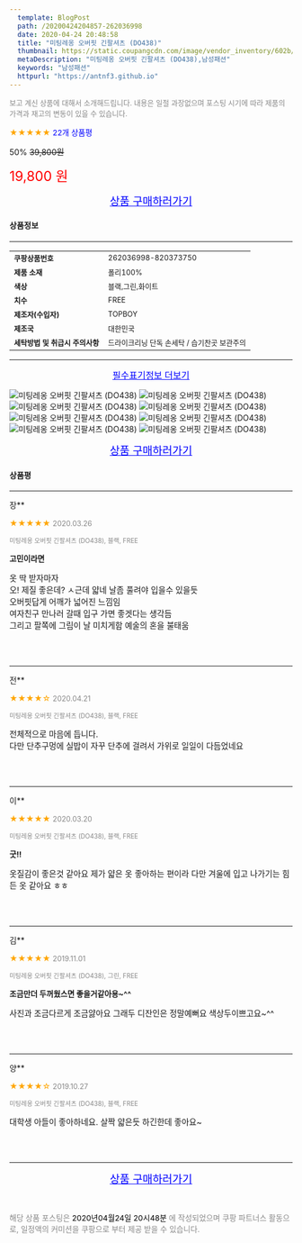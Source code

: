 ```yaml
---
  template: BlogPost
  path: /20200424204857-262036998
  date: 2020-04-24 20:48:58
  title: "미팅레옹 오버핏 긴팔셔츠 (DO438)"
  thumbnail: https://static.coupangcdn.com/image/vendor_inventory/602b/10edd760ccd898783ee187ca5a2c9da962549cbb20c11999375d9f6b2a23.jpg
  metaDescription: "미팅레옹 오버핏 긴팔셔츠 (DO438),남성패션"
  keywords: "남성패션"
  httpurl: "https://antnf3.github.io"
---
```

  
<span style="color: #888;font-size:0.8rem">보고 계신 상품에 대해서 소개해드립니다.
내용은 일절 과장없으며 포스팅 시기에 따라 제품의 가격과 재고의 변동이 있을 수 있습니다.</span>
  
<span style="color: orange;">★★★★★</span> <span style="color: blue;font-size: 0.85rem;">22개 상품평</span>

<span style="font-size: 0.9rem">50%</span> <span style="font-size: 0.9rem">~~39,800원~~</span>

<span style="color: red;font-size: 1.5rem;">19,800 원</span>



<p align="center"><a href="http://me2.do/5EfJLtOG" style="font-size: 1.2rem; color: blue;">상품 구매하러가기</a></p>

#### 상품정보

---

|                  |                       |
| ---------------- | --------------------- |
| **<span style="font-size:0.8rem;">쿠팡상품번호</span>** | <span style="font-size:0.8rem;">262036998-820373750</span> |
| **<span style="font-size:0.8rem;">제품 소재</span>**    | <span style="font-size:0.8rem;">폴리100%</span>        |
| **<span style="font-size:0.8rem;">색상</span>**    | <span style="font-size:0.8rem;">블랙,그린,화이트</span>        |
| **<span style="font-size:0.8rem;">치수</span>**    | <span style="font-size:0.8rem;">FREE</span>        |
| **<span style="font-size:0.8rem;">제조자(수입자)</span>**    | <span style="font-size:0.8rem;">TOPBOY</span>        |
| **<span style="font-size:0.8rem;">제조국</span>**    | <span style="font-size:0.8rem;">대한민국</span>        |
| **<span style="font-size:0.8rem;">세탁방법 및 취급시 주의사항</span>**    | <span style="font-size:0.8rem;">드라이크리닝 단독 손세탁 / 습기찬곳 보관주의</span>        |




---

<p align="center"><a href="http://me2.do/5EfJLtOG" style="font-size: 1rem; color: blue;">필수표기정보 더보기</a></p>

![미팅레옹 오버핏 긴팔셔츠 (DO438)](http://image1.coupangcdn.com/image/vendor_inventory/31e9/0ea7cdbc270d37141f10d64beec8aa479c49caca1ff7468532e7b2d2b96b.jpg)
![미팅레옹 오버핏 긴팔셔츠 (DO438)](http://image1.coupangcdn.com/image/vendor_inventory/fb26/cbd4ccfb8c9fbb934ab7044a2b5beffd52b64c93b4d7a82a7813cfce27f9.jpg)
![미팅레옹 오버핏 긴팔셔츠 (DO438)](http://image1.coupangcdn.com/image/vendor_inventory/aa4c/16be10e9be0f1880c1d76affd5475f9115fbd8b4b7251685941b505f603b.jpg)
![미팅레옹 오버핏 긴팔셔츠 (DO438)](http://image1.coupangcdn.com/image/vendor_inventory/eba7/b12366a5a5f3def3a239dba1f910f5bf2a002cdb5c2baa12800a9ec796d1.jpg)
![미팅레옹 오버핏 긴팔셔츠 (DO438)](http://image1.coupangcdn.com/image/vendor_inventory/522d/5c507f8e52cd6b588143a91ebb763959bb562e3dca9bb2cfd7d20225a05e.jpg)
![미팅레옹 오버핏 긴팔셔츠 (DO438)](http://image1.coupangcdn.com/image/vendor_inventory/3e09/7188058b52df3eb6590afc093b4ec326e4b6c2b044bc6f4fb22fb78c89ed.jpg)
![미팅레옹 오버핏 긴팔셔츠 (DO438)](http://image1.coupangcdn.com/image/vendor_inventory/2812/f314c58873e05017d7fa3fcf2f9e1800d697d5fd46525f972e613644424a.jpg)
![미팅레옹 오버핏 긴팔셔츠 (DO438)](http://image1.coupangcdn.com/image/vendor_inventory/240d/0b71bee9d5d31e66e20465528125518acd04630d18d943e2753d362bc9fd.jpg)

<p align="center"><a href="http://me2.do/5EfJLtOG" style="font-size: 1.2rem; color: blue;">상품 구매하러가기</a></p>

#### 상품평
  
---
  
장**
    
<span style="color: orange;">★★★★★</span> <span style="font-size:0.8rem;color: #888;">2020.03.26</span>
    
<span style="color: #888;font-size:0.7rem">미팅레옹 오버핏 긴팔셔츠 (DO438), 블랙, FREE</span>
    
<span style="font-size:0.85rem">**고민이라면**</span>
    
<span style="font-size: 0.9rem;">옷 딱 받자마자 <br/>오! 제질 좋은데? ㅅ근데 얇네 날좀 풀려야 입을수 있을듯<br/>오버핏답게 어깨가 넓어진 느낌임<br/>여자친구 만나러 갈때 입구 가면 좋겟다는 생각듬<br/>그리고 팔쪽에 그림이 날 미치게함 예술의 혼을 불태움</span>
    
<br>
<br>

---
  
전**
    
<span style="color: orange;">★★★★☆</span> <span style="font-size:0.8rem;color: #888;">2020.04.21</span>
    
<span style="color: #888;font-size:0.7rem">미팅레옹 오버핏 긴팔셔츠 (DO438), 블랙, FREE</span>
    

    
<span style="font-size: 0.9rem;">전체적으로 마음에 듭니다.<br/>다만 단추구멍에 실밥이 자꾸 단추에 걸려서 가위로 일일이 다듬었네요</span>
    
<br>
<br>

---
  
이**
    
<span style="color: orange;">★★★★★</span> <span style="font-size:0.8rem;color: #888;">2020.03.20</span>
    
<span style="color: #888;font-size:0.7rem">미팅레옹 오버핏 긴팔셔츠 (DO438), 블랙, FREE</span>
    
<span style="font-size:0.85rem">**굿!!**</span>
    
<span style="font-size: 0.9rem;">옷질감이 좋은것 같아요 제가 얇은 옷 좋아하는 편이라 다만 겨울에 입고 나가기는 힘든 옷 같아요 ㅎㅎ</span>
    
<br>
<br>

---
  
김**
    
<span style="color: orange;">★★★★★</span> <span style="font-size:0.8rem;color: #888;">2019.11.01</span>
    
<span style="color: #888;font-size:0.7rem">미팅레옹 오버핏 긴팔셔츠 (DO438), 그린, FREE</span>
    
<span style="font-size:0.85rem">**조금만더 두꺼웠스면 좋을거같아용~^^**</span>
    
<span style="font-size: 0.9rem;">사진과 조금다르게 조금얋아요  그래두 디잔인은 정말예뻐요 색상두이쁘고요~^^</span>
    
<br>
<br>

---
  
양**
    
<span style="color: orange;">★★★★☆</span> <span style="font-size:0.8rem;color: #888;">2019.10.27</span>
    
<span style="color: #888;font-size:0.7rem">미팅레옹 오버핏 긴팔셔츠 (DO438), 블랙, FREE</span>
    

    
<span style="font-size: 0.9rem;">대학생 아들이 좋아하네요. 살짝 얇은듯 하긴한데 좋아요~</span>
    
<br>
<br>


  
---
  
<p align="center"><a href="http://me2.do/5EfJLtOG" style="font-size: 1.2rem; color: blue;">상품 구매하러가기</a></p>
  
<br>
  
<span style="font-size: 0.85rem; color: #888;">해당 상품 포스팅은 <span style="color: #000;"> 2020년04월24일 20시48분 </span> 에 작성되었으며 쿠팡 파트너스 활동으로, 일정액의 커미션을 쿠팡으로 부터 제공 받을 수 있습니다.</span>